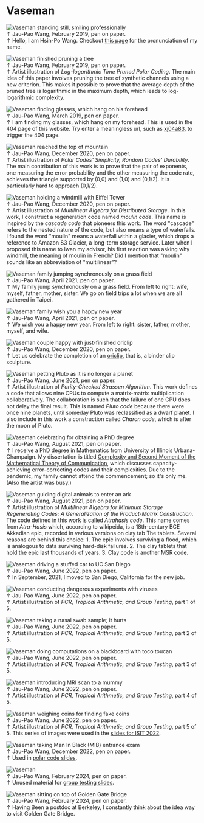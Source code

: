 
# Vaseman

![Vaseman standing still, smiling professionally](Jau-Pao%20Wang%202019-02-10.jpg)  
↑ Jau-Pao Wang, February 2019, pen on paper.  
↑ Hello, I am Hsin-Po Wang.  Checkout [this page](../pronounce) for the
  pronunciation of my name.

![Vaseman finished pruning a tree](Jau-Pao%20Wang%202019-02-19.jpg)  
↑ Jau-Pao Wang, February 2019, pen on paper.  
↑ Artist illustration of *Log-logarithmic Time Pruned Polar Coding*.
  The main idea of this paper involves pruning the tree of synthetic
  channels using a new criterion.  This makes it possible to prove that
  the average depth of the pruned tree is logarithmic in the maximum
  depth, which leads to log-logarithmic complexity.

![Vaseman finding glasses, which hang on his forehead](Jau-Pao%20Wang%202019-03-16.jpg)  
↑ Jau-Pao Wang, March 2019, pen on paper.  
↑ I am finding my glasses, which hang on my forehead.  This is used in
  the 404 page of this website.  Try enter a meaningless url, such as
  [xj04a83](xj04a83), to trigger the 404 page.

![Vaseman reached the top of mountain](Jau-Pao%20Wang%202020-12-03.jpg)  
↑ Jau-Pao Wang, December 2020, pen on paper.  
↑ Artist illustration of *Polar Codes' Simplicity, Random Codes'
  Durability*.  The main contribution of this work is to prove that the
  pair of exponents, one measuring the error probability and the other
  measuring the code rate, achieves the triangle supported by (0,0) and
  (1,0) and (0,1/2).  It is particularly hard to approach (0,1/2).

![Vaseman holding a windmill with Eiffel Tower](Jau-Pao%20Wang%202020-12-17.jpg)  
↑ Jau-Pao Wang, December 2020, pen on paper.  
↑ Artist illustration of *Multilinear Algebra for Distributed Storage*.
  In this work, I construct a regeneration code named *moulin code*.
  This name is inspired by the *cascade code* that pioneers this work.
  The word "cascade" refers to the nested nature of the code, but also
  means a type of waterfalls.  I found the word "moulin" means a
  waterfall within a glacier, which drops a reference to Amazon S3
  Glacier, a long-term storage service.  Later when I proposed this name
  to Iwan my advisor, his first reaction was asking why windmill, the
  meaning of moulin in French?  Did I mention that "moulin" sounds like
  an abbreviation of "multilinear"?

![Vaseman family jumping synchronously on a grass field](Jau-Pao%20Wang%202021-04-12.jpg)  
↑ Jau-Pao Wang, April 2021, pen on paper.  
↑ My family jump synchronously on a grass field.  From left to right:
  wife, myself, father, mother, sister.  We go on field trips a lot when
  we are all gathered in Taipei.

![Vaseman family wish you a happy new year](Jau-Pao%20Wang%202021-04-14.jpg)  
↑ Jau-Pao Wang, April 2021, pen on paper.  
↑ We wish you a happy new year.  From left to right: sister, father,
  mother, myself, and wife.

![Vaseman couple happy with just-finished oriclip](Jau-Pao%20Wang%202021-05-20.jpg)  
↑ Jau-Pao Wang, December 2020, pen on paper.  
↑ Let us celebrate the completion of an [oriclip](../oriclip), that is,
  a binder clip sculpture.

![Vaseman petting Pluto as it is no longer a planet](Jau-Pao%20Wang%202021-06-27.jpg)  
↑ Jau-Pao Wang, June 2021, pen on paper.  
↑ Artist illustration of *Parity-Checked Strassen Algorithm*.  This work
  defines a code that allows nine CPUs to compute a matrix-matrix
  multiplication collaboratively.  The collaboration is such that the
  failure of one CPU does not delay the final result.  This is named
  *Pluto code* because there were once nine planets, until someday Pluto
  was reclassified as a dwarf planet.  I also include in this work a
  construction called *Charon code*, which is after the moon of Pluto.

![Vaseman celebrating for obtaining a PhD degree](Jau-Pao%20Wang%202021-08-20.jpg)  
↑ Jau-Pao Wang, August 2021, pen on paper.  
↑ I receive a PhD degree in Mathematics from University of Illinois
  Urbana-Champaign.  My dissertation is titled [Complexity and Second
  Moment of the Mathematical Theory of Communication], which discusses
  capacity-achieving error-correcting codes and their complexities.  Due
  to the pandemic, my family cannot attend the commencement; so it's
  only me.  (Also the artist was busy.)

![Vaseman guiding digital animals to enter an ark](Jau-Pao%20Wang%202021-08-23.jpg)  
↑ Jau-Pao Wang, August 2021, pen on paper.  
↑ Artist illustration of *Multilinear Algebra for Minimum Storage
  Regenerating Codes: A Generalization of the Product-Matrix
  Construction*.  The code defined in this work is called *Atrahasis
  code*.  This name comes from *Atra-Hasis* which, according to
  wikipeida, is a 18th-century BCE Akkadian epic, recorded in various
  versions on clay tab  The tablets.  Several reasons are behind this
  choice: 1.  The epic involves surviving a flood, which is analogous to
  data surviving hard-disk failures.  2.  The clay tablets that hold the
  epic last thousands of years.  3. Clay code is another MSR code.

![Vaseman driving a stuffed car to UC San Diego](Jau-Pao%20Wang%202022-06-21.jpg)  
↑ Jau-Pao Wang, June 2022, pen on paper.  
↑ In September, 2021, I moved to San Diego, California for the new job.

![Vaseman conducting dangerous experiments with viruses](Jau-Pao%20Wang%202022-06-22.jpg)  
↑ Jau-Pao Wang, June 2022, pen on paper.  
↑ Artist illustration of *PCR, Tropical Arithmetic, and Group Testing*,
  part 1 of 5.

![Vaseman taking a nasal swab sample; it hurts](Jau-Pao%20Wang%202022-06-23.jpg)  
↑ Jau-Pao Wang, June 2022, pen on paper.  
↑ Artist illustration of *PCR, Tropical Arithmetic, and Group Testing*,
  part 2 of 5.

![Vaseman doing computations on a blackboard with toco toucan](Jau-Pao%20Wang%202022-06-24.jpg)  
↑ Jau-Pao Wang, June 2022, pen on paper.  
↑ Artist illustration of *PCR, Tropical Arithmetic, and Group Testing*,
  part 3 of 5.

![Vaseman introducing MRI scan to a mummy](Jau-Pao%20Wang%202022-06-25.jpg)  
↑ Jau-Pao Wang, June 2022, pen on paper.  
↑ Artist illustration of *PCR, Tropical Arithmetic, and Group Testing*,
  part 4 of 5.

![Vaseman weighing coins for finding fake coins](Jau-Pao%20Wang%202022-06-26.jpg)  
↑ Jau-Pao Wang, June 2022, pen on paper.  
↑ Artist illustration of *PCR, Tropical Arithmetic, and Group Testing*,
  part 5 of 5.  This series of images were used in the
  [slides for ISIT 2022].

![Vaseman taking Man In Black (MIB) entrance exam](Jau-Pao%20Wang%202022-12-06.jpg)  
↑ Jau-Pao Wang, December 2022, pen on paper.  
↑ Used in [polar code slides](https://github.com/Symbol1/abc).

![Vaseman ](Jau-Pao%20Wang%202024-02-21.jpg)  
↑ Jau-Pao Wang, February 2024, pen on paper.  
↑ Unused material for [group testing slides](https://github.com/Symbol1/GachaManim).

![Vaseman sitting on top of Golden Gate Bridge](Jau-Pao%20Wang%202024-02-24.jpg)  
↑ Jau-Pao Wang, February 2024, pen on paper.  
↑ Having Been a postdoc at Berkeley,
  I constantly think about the idea way to visit Golden Gate Bridge.

[Complexity and Second Moment of the Mathematical Theory of Communication]: https://arxiv.org/abs/2107.06420
[slides for ISIT 2022]: https://github.com/Symbol1/PCR-TGT